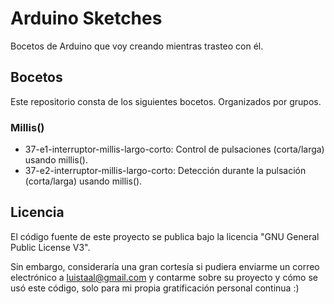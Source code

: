 # Arduino Sketches

Bocetos de Arduino que voy creando mientras trasteo con él.

## Bocetos

Este repositorio consta de los siguientes bocetos. Organizados por grupos.

### Millis()

- 37-e1-interruptor-millis-largo-corto: Control de pulsaciones (corta/larga) usando millis().
- 37-e2-interruptor-millis-largo-corto: Detección durante la pulsación (corta/larga) usando millis().

## Licencia

El código fuente de este proyecto se publica bajo la licencia "GNU General Public License V3".

Sin embargo, consideraría una gran cortesía si pudiera enviarme un correo electrónico a luistaal@gmail.com y contarme sobre su proyecto y cómo se usó este código, solo para mi propia gratificación personal continua :)